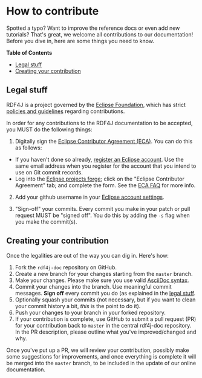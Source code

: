 # How to contribute

Spotted a typo? Want to improve the reference docs or even add new tutorials? That's great, we welcome all contributions to our documentation! 
Before you dive in, here are some things you need to know.

**Table of Contents**  

- [Legal stuff](#legal-stuff)
- [Creating your contribution](#creating-your-contribution)
	
## Legal stuff

RDF4J is a project governed by the [Eclipse Foundation](http://www.eclipse.org/), which has strict [policies and guidelines](https://wiki.eclipse.org/Development_Resources#Policies_and_Guidelines) regarding contributions.

In order for any contributions to the RDF4J documentation to be accepted, you MUST do the following things:

1. Digitally sign the [Eclipse Contributor Agreement (ECA)](https://www.eclipse.org/legal/ECA.php). You can do this as follows: 

  * If you haven't done so already, [register an Eclipse account](https://dev.eclipse.org/site_login/createaccount.php). Use the same email address when you register for the account that you intend to use on Git commit records. 
  * Log into the [Eclipse projects forge](http://www.eclipse.org/contribute/cla); click on the "Eclipse Contributor Agreement" tab; and complete the form. See the [ECA FAQ](https://www.eclipse.org/legal/ecafaq.php) for more info. 

2. Add your github username in your [Eclipse account settings](https://dev.eclipse.org/site_login/#open_tab_accountsettings).

3. "Sign-off" your commits. Every commit you make in your patch or pull request MUST be "signed off". You do this by adding the `-s` flag when you make the commit(s).

## Creating your contribution

Once the legalities are out of the way you can dig in. Here's how:

1. Fork the `rdf4j-doc` repository on GitHub.
2. Create a new branch for your changes starting from the `master` branch.
3. Make your changes. Please make sure you use valid [AsciiDoc syntax](http://asciidoctor.org/docs/asciidoc-syntax-quick-reference/).
4. Commit your changes into the branch. Use meaningful commit messages. **Sign off** every commit you do (as explained in the [legal stuff](#legal-stuff).
5. Optionally squash your commits (not necessary, but if you want to clean your commit history a bit, _this_ is the point to do it).
6. Push your changes to your branch in your forked repository.
7. If your contribution is complete, use GitHub to submit a pull request (PR)
	for your contribution back to `master` in the central rdf4j-doc repository. In the PR description, please outline
  what you've improved/changed and why. 

Once you've put up a PR, we will review your contribution, possibly make some
suggestions for improvements, and once everything is complete it will be merged
into the `master` branch, to be included in the update of our online documentation.
